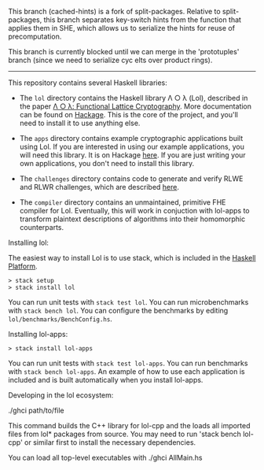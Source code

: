 This branch (cached-hints) is a fork of split-packages. Relative to split-packages, this
branch separates key-switch hints from the function that applies them in SHE,
which allows us to serialize the hints for reuse of precomputation.

This branch is currently blocked until we can merge in the 'prototuples' branch
(since we need to serialize cyc elts over product rings).

--------------------------------------------------------------------------------

This repository contains several Haskell libraries:

  * The `lol` directory contains the Haskell library Λ ○ λ (Lol),
    described in the paper
    [Λ ○ λ: Functional Lattice Cryptography](https://eprint.iacr.org/2015/1134). More
    documentation can be found on
    [Hackage](https://hackage.haskell.org/package/lol). This is the
    core of the project, and you'll need to install it to use anything
    else.

  * The `apps` directory contains example cryptographic applications
    built using Lol. If you are interested in using our example
    applications, you will need this library. It is on Hackage
    [here](https://hackage.haskell.org/package/lol-apps). If you are
    just writing your own applications, you don't need to install this
    library.

  * The `challenges` directory contains code to generate and verify
    RLWE and RLWR challenges, which are described [here](https://web.eecs.umich.edu/~cpeikert/rlwe-challenges).

  * The `compiler` directory contains an unmaintained, primitive FHE
    compiler for Lol. Eventually, this will work in conjuction with
    lol-apps to transform plaintext descriptions of algorithms into
    their homomorphic counterparts.

Installing lol:

The easiest way to install Lol is to use stack, which is included in
the [Haskell Platform](https://www.haskell.org/platform/).
```
> stack setup
> stack install lol
```
You can run unit tests with `stack test lol`. You can run
microbenchmarks with `stack bench lol`. You can configure the
benchmarks by editing `lol/benchmarks/BenchConfig.hs`.

Installing lol-apps:
```
> stack install lol-apps
```
You can run unit tests with `stack test lol-apps`. You can run
benchmarks with `stack bench lol-apps`. An example of how to use each
application is included and is built automatically when you install
lol-apps.

Developing in the lol ecosystem:

./ghci path/to/file

This command builds the C++ library for lol-cpp and the loads
all imported files from lol* packages from source. You may
need to run 'stack bench lol-cpp' or similar first to install
the necessary dependencies.

You can load all top-level executables with ./ghci AllMain.hs
